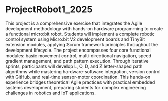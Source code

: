 # ProjectRobot1_2025
This project is a comprehensive exercise that integrates the Agile development methodology with hands-on hardware programming to create a functional micro:bit robot. Students will implement a complete robotic control system using Micro:bit V2 development boards and TinyBit extension modules, applying Scrum framework principles throughout the development lifecycle.
The project encompasses four core functional modules: basic movement control, multi-directional navigation, speed gradient management, and path pattern execution. Through iterative sprints, participants will develop L, O, D, and Z letter-shaped path algorithms while mastering hardware-software integration, version control with GitHub, and real-time sensor-motor coordination.
This hands-on experience bridges theoretical Agile practices with practical embedded systems development, preparing students for complex engineering challenges in robotics and IoT applications.
